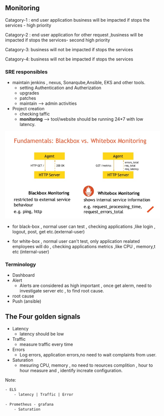 ## Monitoring
Catagory-1 : end user application business will be impacted if stops the services - high priority

Catagory-2 : end user application for other request ,business will be impacted if stops the services- second high priority

Catagory-3: business will not be impacted if stops the services

Catagory-4: business will not be impacted if stops the services


### SRE responsibles
- maintain jenkins , nexus, Sonarqube,Ansible, EKS and other tools.
    - setting Authentication and Autherization 
    - upgrades
    - patches
    - maintain --> admin activities 
- Project creation 
    - checking taffic
    - **monitoring** --> tool/website should be running 24*7 with low latency.


<img src="./images/White-Box-Monitoring-Black-Box-Monitoring.jpg" alt="Getting started" />


- for black-box , normal user can test , checking applications ,like login , logout, post, get etc.(external-user)

- for white-box , normal user can't test, only application realated employees will do , checking applications metrics ,like CPU , memory,t etc (internal-user)

### Terminology 
- Dashboard
- Alert
    - Alerts are considered as high important , once get alerm, need to investigate server etc , to find root cause.
- root cause
- Push (ansible)

## The Four golden signals
- Latency
    - latency should be low
- Traffic
    - measure traffic every time
- Errors
    - Log errors, application errors,no need to wait complaints from user.
- Saturation
    - mesuring CPU, memory , no need to reources complition , hour to hour measure and , identify increate configuration.

Note: 
    
    - ELS
        - latency | Traffic | Error
    
    - Prometheus - grafana
        - Saturation